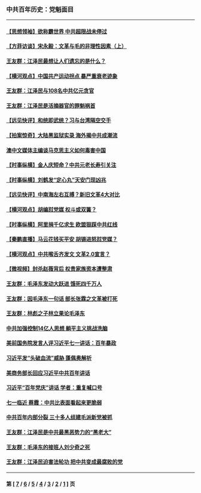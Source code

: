 ### 中共百年历史：党魁面目
---
#### [【思想领袖】欲称霸世界 中共超限战未停过](../../pages/nf1176107/n13745142.md?08100430) 
#### [【方菲访谈】宋永毅：文革与毛的非理性因素（上）](../../pages/nf1176107/n13469956.md?08100430) 
#### [王友群：江泽民最想让人们遗忘的是什么？](../../pages/nf1176107/n13408949.md?08100430) 
#### [【横河观点】中国共产运动拐点 暴严重衰老迹象](../../pages/nf1176107/n13388333.md?08100430) 
#### [王友群：江泽民与108名中共亿元贪官](../../pages/nf1176107/n13352358.md?08100430) 
#### [王友群：江泽民是活摘器官的罪魁祸首](../../pages/nf1176107/n13336903.md?08100430) 
#### [【远见快评】和统即武统？习与台湾隔空交手](../../pages/nf1176107/n13297739.md?08100430) 
#### [【拍案惊奇】大陆黑监狱实录 海外揭中共成潮流](../../pages/nf1176107/n13288853.md?08100430) 
#### [澳中文媒体主编谈马克思主义如何毒害中国](../../pages/nf1176107/n13257387.md?08100430) 
#### [【时事纵横】金人庆短命？中共元老长寿引关注](../../pages/nf1176107/n13217934.md?08100430) 
#### [【时事纵横】刘鹤发“定心丸”天安门现凶兆](../../pages/nf1176107/n13215416.md?08100430) 
#### [【远见快评】中南海左右互搏？新旧文革4大对比](../../pages/nf1176107/n13214745.md?08100430) 
#### [【横河观点】胡编怼党媒 权斗或双簧？](../../pages/nf1176107/n13210864.md?08100430) 
#### [【时事纵横】阿里捐千亿求生 欧盟狠踩中共红线](../../pages/nf1176107/n13206431.md?08100430) 
#### [【秦鹏直播】马云花钱买平安 胡锡进怒怼党媒？](../../pages/nf1176107/n13206392.md?08100430) 
#### [【横河观点】中共喉舌齐发文 文革2.0宣言？](../../pages/nf1176107/n13201248.md?08100430) 
#### [【微视频】封杀赵薇背后 权贵家族资本遭整肃](../../pages/nf1176107/n13197798.md?08100430) 
#### [王友群：毛泽东发动大跃进 饿死四千万人](../../pages/nf1176107/n13177158.md?08100430) 
#### [王友群：因毛泽东一句话 部长张霖之文革被打死](../../pages/nf1176107/n13161711.md?08100430) 
#### [王友群：林彪之子林立果论毛泽东](../../pages/nf1176107/n13128622.md?08100430) 
#### [中共加强控制14亿人思想 躺平主义挑战洗脑](../../pages/nf1176107/n13094299.md?08100430) 
#### [美前国务院发言人评习近平七一讲话：百年暴政](../../pages/nf1176107/n13066986.md?08100430) 
#### [习近平发“头破血流”威胁 蓬佩奥解析](../../pages/nf1176107/n13063604.md?08100430) 
#### [美商务部长回应习近平中共百年讲话](../../pages/nf1176107/n13062903.md?08100430) 
#### [习近平“百年党庆”讲话 学者：重复喊口号](../../pages/nf1176107/n13061411.md?08100430) 
#### [七一临近 蔡霞：中共比表面看起来更脆弱](../../pages/nf1176107/n13056418.md?08100430) 
#### [中共百年内部分裂 三十多人组建毛派新党被抓](../../pages/nf1176107/n13044023.md?08100430) 
#### [王友群：江泽民是中共最黑恶势力的“黑老大”](../../pages/nf1176107/n13022180.md?08100430) 
#### [王友群：毛泽东的接班人刘少奇之死](../../pages/nf1176107/n12991772.md?08100430) 
#### [王友群：江泽民迫害法轮功 把中共变成最腐败的党](../../pages/nf1176107/n12947347.md?08100430) 

---
#### 第 [ [7](./7.md?08100430) / [6](./6.md?08100430) / [5](./5.md?08100430) / [4](./4.md?08100430) / [3](./3.md?08100430) / [2](./2.md?08100430) / [1](./1.md?08100430) ] 页
